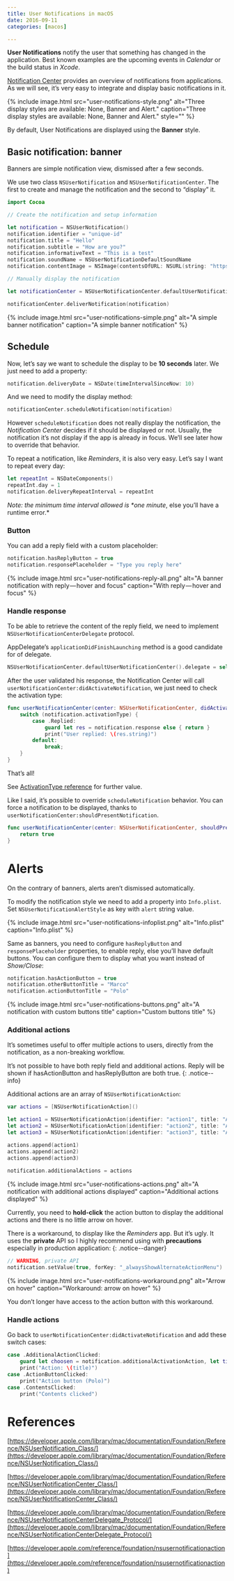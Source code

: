 ```yaml
---
title: User Notifications in macOS
date: 2016-09-11
categories: [macos]

---
```


**User Notifications** notify the user that something has changed in the application. Best known examples are the upcoming events in *Calendar* or the build status in *Xcode*.

[Notification Center](https://support.apple.com/en-us/HT204079) provides an overview of notifications from applications. As we will see, it’s very easy to integrate and display basic notifications in it.

{% include 
    image.html 
    src="user-notifications-style.png"
    alt="Three display styles are available: None, Banner and Alert."
    caption="Three display styles are available: None, Banner and Alert."
    style=""
%}

By default, User Notifications are displayed using the **Banner** style.

## Basic notification: banner

Banners are simple notification view, dismissed after a few seconds.

We use two class `NSUserNotification` and `NSUserNotificationCenter`. The first to create and manage the notification and the second to “display” it.

```swift
import Cocoa

// Create the notification and setup information

let notification = NSUserNotification()
notification.identifier = "unique-id"
notification.title = "Hello"
notification.subtitle = "How are you?"
notification.informativeText = "This is a test"
notification.soundName = NSUserNotificationDefaultSoundName
notification.contentImage = NSImage(contentsOfURL: NSURL(string: "https://placehold.it/300")!)

// Manually display the notification

let notificationCenter = NSUserNotificationCenter.defaultUserNotificationCenter()

notificationCenter.deliverNotification(notification)
```

{% include 
    image.html 
    src="user-notifications-simple.png"
    alt="A simple banner notification"
    caption="A simple banner notification"
%}

## Schedule

Now, let’s say we want to schedule the display to be **10 seconds** later. We just need to add a property:

```swift
notification.deliveryDate = NSDate(timeIntervalSinceNow: 10)
```

And we need to modify the display method:

```swift
notificationCenter.scheduleNotification(notification)
```

However `scheduleNotification` does not really display the notification, the *Notification Center* decides if it should be displayed or not. Usually, the notification it’s not display if the app is already in focus. We’ll see later how to override that behavior.

To repeat a notification, like *Reminders*, it is also very easy. Let’s say I want to repeat every day:

```swift
let repeatInt = NSDateComponents()
repeatInt.day = 1
notification.deliveryRepeatInterval = repeatInt
```

*Note: the minimum time interval allowed is \**one minute**, else you’ll have a runtime error.*

### Button

You can add a reply field with a custom placeholder:

```swift
notification.hasReplyButton = true
notification.responsePlaceholder = "Type you reply here"
```

{% include 
    image.html 
    src="user-notifications-reply-all.png"
    alt="A banner notification with reply — hover and focus"
    caption="With reply — hover and focus"
%}

### Handle response

To be able to retrieve the content of the reply field, we need to implement `NSUserNotificationCenterDelegate` protocol.

AppDelegate’s `applicationDidFinishLaunching` method is a good candidate for of delegate.

```swift
NSUserNotificationCenter.defaultUserNotificationCenter().delegate = self
```

After the user validated his response, the Notification Center will call `userNotificationCenter:didActivateNotification`, we just need to check the activation type:

```swift   
func userNotificationCenter(center: NSUserNotificationCenter, didActivateNotification notification: NSUserNotification) {
    switch (notification.activationType) {
        case .Replied:
            guard let res = notification.response else { return }
            print("User replied: \(res.string)")
        default:
            break;
    }
}
```

That’s all!

See [ActivationType reference](https://developer.apple.com/library/mac/documentation/Foundation/Reference/NSUserNotification_Class/#//apple_ref/c/tdef/NSUserNotificationActivationType) for further value.

Like I said, it’s possible to override `scheduleNotification` behavior. You can force a notification to be displayed, thanks to `userNotificationCenter:shouldPresentNotification`.

```swift
func userNotificationCenter(center: NSUserNotificationCenter, shouldPresentNotification notification: NSUserNotification) -> Bool {
    return true
}
```

# Alerts

On the contrary of banners, alerts aren’t dismissed automatically.

To modify the notification style we need to add a property into `Info.plist`. Set `NSUserNotificationAlertStyle` as key with `alert` string value.

{% include 
    image.html 
    src="user-notifications-infoplist.png"
    alt="Info.plist"
    caption="Info.plist"
%}

Same as banners, you need to configure `hasReplyButton` and `responsePlaceholder` properties, to enable reply, else you’ll have default buttons. You can configure them to display what you want instead of *Show/Close*:

```swift
notification.hasActionButton = true
notification.otherButtonTitle = "Marco"
notification.actionButtonTitle = "Polo"
```

{% include 
    image.html 
    src="user-notifications-buttons.png"
    alt="A notification with custom buttons title"
    caption="Custom buttons title"
%}

### Additional actions

It’s sometimes useful to offer multiple actions to users, directly from the notification, as a non-breaking workflow.

It’s not possible to have both reply field and additional actions. Reply will be shown if hasActionButton and hasReplyButton are both true.
{: .notice--info}

Additional actions are an array of `NSUserNotificationAction`:

```swift
var actions = [NSUserNotificationAction]()

let action1 = NSUserNotificationAction(identifier: "action1", title: "Action 1")
let action2 = NSUserNotificationAction(identifier: "action2", title: "Action 2")
let action3 = NSUserNotificationAction(identifier: "action3", title: "Action 3")

actions.append(action1)
actions.append(action2)
actions.append(action3)
        
notification.additionalActions = actions
```

{% include 
    image.html 
    src="user-notifications-actions.png"
    alt="A notification with additional actions displayed"
    caption="Additional actions displayed"
%}

Currently, you need to **hold-click** the action button to display the additional actions and there is no little arrow on hover.

There is a workaround, to display like the *Reminders* app. But it’s ugly. It uses the **private** API so I highly recommend using with **precautions** especially in production application:
{: .notice--danger}

```swift
// WARNING, private API
notification.setValue(true, forKey: "_alwaysShowAlternateActionMenu")
```

{% include 
    image.html 
    src="user-notifications-workaround.png"
    alt="Arrow on hover"
    caption="Workaround: arrow on hover"
%}

You don’t longer have access to the action button with this workaround.

### Handle actions

Go back to `userNotificationCenter:didActivateNotification` and add these switch cases:

```swift
case .AdditionalActionClicked:
    guard let choosen = notification.additionalActivationAction, let title = choosen.title else { return }
    print("Action: \(title)")
case .ActionButtonClicked:
    print("Action button (Polo)")
case .ContentsClicked:
    print("Contents clicked")
```

# References

[https://developer.apple.com/library/mac/documentation/Foundation/Reference/NSUserNotification_Class/](https://developer.apple.com/library/mac/documentation/Foundation/Reference/NSUserNotification_Class/)

[https://developer.apple.com/library/mac/documentation/Foundation/Reference/NSUserNotificationCenter_Class/](https://developer.apple.com/library/mac/documentation/Foundation/Reference/NSUserNotificationCenter_Class/)

[https://developer.apple.com/library/mac/documentation/Foundation/Reference/NSUserNotificationCenterDelegate_Protocol/](https://developer.apple.com/library/mac/documentation/Foundation/Reference/NSUserNotificationCenterDelegate_Protocol/)

[https://developer.apple.com/reference/foundation/nsusernotificationaction](https://developer.apple.com/reference/foundation/nsusernotificationaction)